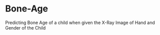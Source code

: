 # Bone-Age
Predicting Bone Age of a child when given the X-Ray Image of Hand and Gender of the Child
